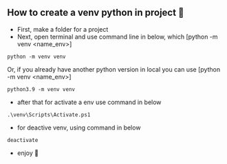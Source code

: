 ## How to create a venv python in project :bookmark:

- First, make a folder for a project
- Next, open terminal and use command line in below, which [python -m venv <name_env>]
```
python -m venv venv
```
Or, if you already have another python version in local you can use [python<version> -m venv <name_env>]
```
python3.9 -m venv venv
```
- after that for activate a env use command in below
```
.\venv\Scripts\Activate.ps1   
```
- for deactive venv, using command in below
```
deactivate
```
- enjoy :tada:
